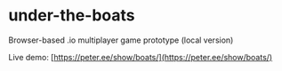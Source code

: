 # under-the-boats
Browser-based .io multiplayer game prototype (local version)

Live demo: [https://peter.ee/show/boats/](https://peter.ee/show/boats/)

